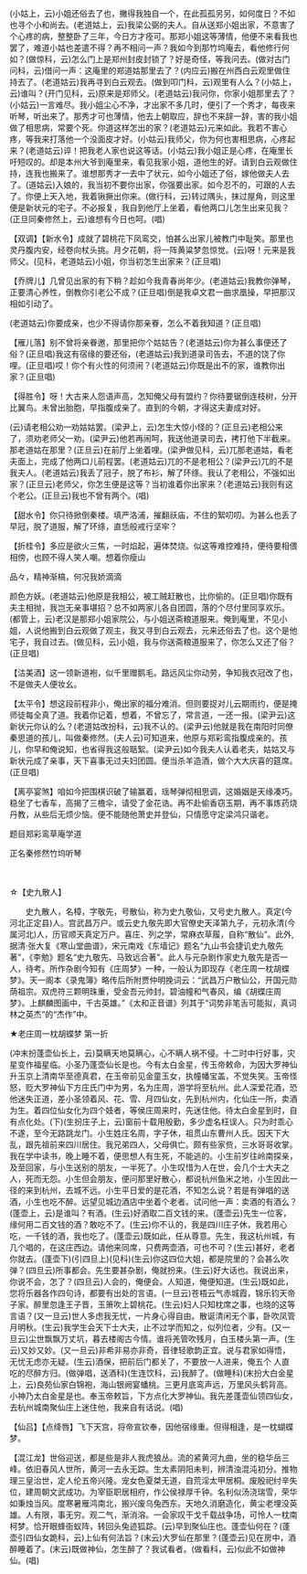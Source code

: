 <!-- { "loadSidebar": true } -->
(小姑上，云)小姐还俗去了也，撇得我独自一个，在此孤孤另另，如何度日？不如也寻个小和尚去。(老道姑上，云)我梁公弼的夫人。自从送郑小姐出家，不意害了个心疼的病，整整卧了三年，今日方才痊可。那郑小姐这等薄情，他便不来看我也罢了，难道小姑也差遣不得？再不相问一声？我如今到那竹坞庵去，看他修行何如？(做惊科，云)怎么门上是郑州封皮封锁了？好是奇怪，等我问去。(做对古门问科，云)借问一声：这庵里的郑道姑那里去了？(内应云)搬在州西白云观里做住持去了。(老道姑云)我再寻到白云观去。(做到叩门科，云)观里有人么？(小姑上，云)谁叫？(开门见科，云)原来是郑师父。(老道姑云)我问你，你家小姐那里去了？(小姑云)一言难尽。我小姐尘心不净，才出家不多几时，便引了一个秀才，每夜来听琴，听出来了。那秀才可也薄情，他去上朝取应，辞也不来辞一辞，害的我小姐做了相思病，常要个死。你道这样怎出的家？(老道姑云)元来如此。我若不害心疼，等我来打落他一个没面皮才好。(小姑云)我师父，你为何也害相思病，心疼起来？(老道姑云)谇！把我老人家也说这等话。(小姑云)我小姐正是心疼，在庵里长吁短叹的。却是本州大爷到庵里来，看见我家小姐，道他生的好。请到白云观做住持，连我也搬来了。谁想那秀才一去中了状元，如今小姐还了俗，嫁他做夫人去了。(道姑云)入娘的，我当初不要你出家，你强要出家。如今忍不的，可跟的人去了。你便上天入地，我着锹撅出你来。(做行科，云)转过隅头，抹过屋角，则这里便是新状元的宅子。不必报复，我自到他厅上坐着，看他两口儿怎生出来见我？(正旦同秦修然上，云)谁想有今日也呵。(唱)

【双调】【新水令】成就了碧桃花下凤鸾交，怕甚么出家儿被教门中耻笑。那里也灵丹腹内安，经卷向杖头挑。月夕花朝，将一阵黄粱梦忽惊觉。(云)呀！元来是我师父。(见科，老道姑云)小姐，你当初怎生出家来？(正旦唱)

【乔牌儿】几曾见出家的有下稍？趁如今我青春尚年少。(老道姑云)我教你弹琴，正要清心养性，倒教你引老公不成？(正旦唱)倒是我卓文君一曲求凰操，早把那汉相如引动了。

(老道姑云)你要成亲，也少不得请你那亲眷，怎么不着我知道？(正旦唱)

【雁儿落】别不曾将亲眷邀，那里把你个姑姑告？(老道姑云)你为甚么事便还了俗？(正旦唱)我这有宿缘的要还俗，(老道姑云)我到道录司告去，不道的饶了你哩。(正旦唱)哎！你个有火性的何须闹？(老道姑云)你既是出不的家，谁教你出家？(正旦唱)

【得胜令】呀！大古来人怨语声高，怎知俺父母有盟约？你待要锯倒连枝树，分开比翼鸟。未曾出胎胞，早指腹成亲了。直到的今朝，才得这夫妻成对好。

(云)请老相公劝一劝姑姑罢。(梁尹上，云)怎生大惊小怪的？(正旦云)老相公来了，须劝老师父一劝。(梁尹云)他若再闹呵，我送他道录司去，拷打他下半截来。那老道姑在那里？(正旦云)在前厅上坐着哩。(梁尹做见科，云)兀那老道姑，看老夫面上，完成了他两口儿前程罢。(老道姑云)兀的不是老相公？(梁尹云)兀的不是我夫人。(老道姑云)我丢了冠子，脱了布衫，解了环绦。我认了老相公，不强如出家？(正旦云)老师父，你怎生便是这等？当初谁着你出家来？(老道姑云)我则有这个老公。(正旦云)我也不曾有两个。(唱)

【甜水令】你只待掀倒秦楼。填严洛浦，摧翻祅庙，不住的絮叨叨。为甚么也丢了早冠，脱了道服，解了环绦，直恁般戒行坚牢？

【折桂令】多应是欲火三焦，一时焰起，遍体焚烧。似这等难控难持，便待要相偎相傍，也顾不得人笑人嘲。想着你瘦山

品々，精神渐槁，何况我娇滴滴

颜色方妖。(老道姑云)他原是我相公，被工贼赶散也，比你偷的。(正旦唱)你既有夫主相抛，我岂无亲事堪招？总不如两家儿各自团圆，落的个尽付里同享欢乐。(都管上，云)老汉是那郑小姐家院公，与小姐送斋粮道服来。俺到庵里，不见小姐，人说他搬到白云观做了观主，我又寻到白云观去，元来还俗去了也。这个是他宅子，我自过去。(做见科，云)小姐，我与你送斋粮道服来了，你怎么又还了俗？(正旦唱)

【沽美酒】这一领新道袍，似千里赠鹅毛。路远风尘你动劳，争知我衣冠改了也，不是做夫人便妆幺。

【太平令】想这段前程非小，俺出家的福分难消。但则要捉对儿云期雨约，便是掩师徒每全真了道。我着你记着，想着，不曾忘了，常言道，一还一报。(梁尹云)这新状元你认的么？(老道姑改扮科，云)我不认的。(梁尹云)他就是我在南阳时同僚秦思道的孩儿，叫做秦修然。(夫人云)可知道来，他原与郑彩鸾指腹成亲的。孩儿，你早和俺说知，也省得我这般聒絮。(梁尹云)如今我夫人认着老夫，姑姑又与新状元成了亲事，天下喜事无过夫妇团圆。便当杀羊造酒，做个大大庆喜的筵席。(正旦唱)

【离亭宴煞】咱如今把围棋识破了输赢着，瑶琴弹彻相思调，这婚姻是天缘凑巧。稳坐了七香车，高揭了三檐伞，请受了金花诰。再不赴偷香窃玉期，再不事炼药烧丹教，从些后无烦少恼。便不能随他萧史并登仙，只情愿守定梁鸿只谐老。

题目郑彩鸾草庵学道

正名秦修然竹坞听琴

　
　




☆【史九散人】
 
　　史九散人，名樟，字敬先，号散仙，称为史九敬仙，又号史九散人。真定(今河北正定县)人。宫武昌万户。或云史九敬先即大官僚史天泽第九子，元初永清(今属河北)人，历官顺天真定万户。喜庄、列之学，常麻衣草履，自称“散仙”。此外,据清·张大复《寒山堂曲谱》，宋元南戏《东墙记》题名“九山书会捷讥史九敬先著”，《李勉》题名“史九敬先、马致远合著”。此人与元杂剧作家史九敬先是否一人，待考。所作杂剧今知有《庄周梦》一种，一般认为即现存《老庄周一枕胡蝶梦》。天一阁本《录鬼簿》略传后所附贾仲明挽词云：“武昌万户散仙公，开国元勋荫祖宗。双虎符三颗明珠重，受金吾元帅封。碧油幢和气春风，编《胡蝶庄周梦》。上麒麟图画中，千古英雄。”《太和正音谱》列其于“词势非笔舌可能拟，真词林之英杰”的“杰作”中。 

 
 
★老庄周一枕胡蝶梦
第一折

(冲末扮蓬壶仙长上，云)莫瞒天地莫瞒心，心不瞒人祸不侵。十二时中行好事，灾星变作福星临。小圣乃蓬壶仙长是也。今有太白金星，传玉帝敕命，为因大罗神仙升玉京上清南华至德真君，在玉帝前见金童玉女，执幢幡宝盖，不觉失笑。玉帝怪怒，贬大罗神仙下方庄氏门中为男，名为庄周，游学将至杭州。此人深爱花酒，恐他迷失正道，差小圣领着风、花、雪、月四仙女，先到杭州内，化仙庄一所，卖酒为生。着四位仙女化为四个妓者，等侯庄周来时，先迷住他。待太白金星到时，自有点化处。(下)(生扮庄子上，云)窗前十载用殷勤，多少虚名枉误人。只为时乖心不遂，至今无路跳龙门。小生姓庄名周，字子休，祖贯山东曹州人氏。因天下大乱，跟先祖前来四川居住。我兄弟四人，父母俱亡。颇有些家赀，三水哥哥收掌。我在学中读书，晚上睡不着，便思想人有生死，不能逃的。小生前岁往岭南探亲，及至回家，与小生送别的朋友，一半死了。小生叹惜为人在世，会几个士大夫之人，死而无怨。小生但会朋友，便问那里好散心，都说杭州鱼米之地，小生因此一径的来到杭州，去城不远。小生平日爱的是花酒，不知怎么说？若是有弹唱的送酒，小生也吃不醉。远望见城边酒店中坐着个老者。试问他一声：卖酒的有酒么？(蓬壶上，云)是谁叫？有酒。(生云)好酒取二百文钱的来。(蓬壶云)先生一位客，缘何用二百文钱的酒？敢吃不了。(生云)你不认的，我是四川庄子休，我若用心吃，一千钱的酒，我也吃了。(蓬壶云)既如此，任从尊意。先生，我这杭州城，有几个唱的，在这庄西边。请他来同席，只费两壶酒，可也不可？(生云)甚好，老者你就去。(蓬壶下)(引四旦上)(见科)(生云)你这四位大姐，都是院里的？会甚么吹弹？(四旦云)所事都会。先生要甚杂剧，俺就扮来。(生云)好大话也。我说出来，你说不会，怎了？(四旦云)人会的，俺便会。人知道，俺便知道。(生云)既如此，您将乐器各作四句诗，都要有出处的言语。(一旦云)苍梧云气赤城霞，锦乐钧天帝子家。醉里忽逢王子晋，玉箫吹上碧桃花。(生云)妇人只知枕席之事，也晓的这等言语？(又一旦云)世人多虑我无忧，一片身心得自由。散诞清闲无个事，卧吹凤管月明秋。(生云)我学生会天下士大夫，止不过学而知之，似列位者，少有。(又一旦云)尘世飘飘万丈坑，暮去楼阁古今情。谁将羌管吹残月，白玉楼头第一声。(生云)又妙又妙。(又一旦云)非希非易亦非奇，音律轻歌韵正宜。说与君家如得悟，无忧无虑亦无疑。(生云)酒保，把前后门都关了，不要放一人进来，俺五个
人直吃的尽醉方归。(做弹唱，送酒科)(生连饮科，云)我醉了。(做睡科)(末扮大白金星上，云)良苑仙家白锦袍，海山银阙宴蟠桃。三更月底鸾声远，万里风头鹤背高。小神乃太白金星是也。奉玉帝敕旨，下方点化大罗神仙。我先差蓬壶仙领四仙女，去杭州城南聚仙庄上迷住他，我来自有话说。(唱)

【仙吕】【点绛唇】飞下天宫，将帝宣钦奉，因他宿缘重。但得相逢，是一枕蝴蝶梦。

【混江龙】世俗迎送，都是些是非人我虎狼丛。流的紧黄河九曲，坐的稳华岳三峰。依旧春风人世所，黄河一去永无踪。生太素阴阳未判，辨清浊混沌初分。推物理三皇治世，定人伦五帝兴隆。宠女色夏桀无道，自荒淫太甲居桐。废殷祀纣辛失位，建周朝文武成功。为宰臣职居相府，作公侯禄厚千钟。名利似汤浇瑞雪，荣华如秉烛当风。度寒暑雁鸿南北，搬兴废乌兔西东。天地久消磨造化，黄尘老埋没英雄。人有限，事无穷。观二气，渐消溶。一会家叹干戈千载战争场，可怜人一枕南柯梦。恰开眼蜂衙蚁阵，转回头兔迹狐踪。(云)早到聚仙庄也。蓬壶仙何在？(蓬壶引四仙女跪科，云)上仙有何法旨？(末云)大罗仙在那里？(蓬壶云)见在房中，酒醉睡着了。(末云)既做神仙，怎生醉了？我试看者。(做看科，云)似此不如做神仙。(唱)

